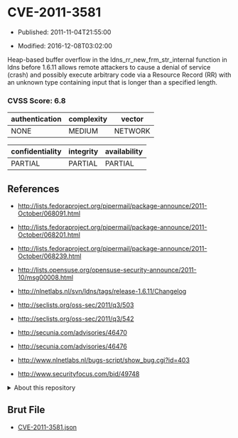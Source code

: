 # CVE-2011-3581

- Published: 2011-11-04T21:55:00

- Modified: 2016-12-08T03:02:00

Heap-based buffer overflow in the ldns_rr_new_frm_str_internal function in ldns before 1.6.11 allows remote attackers to cause a denial of service (crash) and possibly execute arbitrary code via a Resource Record (RR) with an unknown type containing input that is longer than a specified length.

### CVSS Score: **6.8**

| authentication | complexity | vector |
| --- | --- | --- |
| NONE | MEDIUM | NETWORK |

| confidentiality | integrity | availability |
| --- | --- | --- |
| PARTIAL | PARTIAL | PARTIAL |

## References

* http://lists.fedoraproject.org/pipermail/package-announce/2011-October/068091.html

* http://lists.fedoraproject.org/pipermail/package-announce/2011-October/068201.html

* http://lists.fedoraproject.org/pipermail/package-announce/2011-October/068239.html

* http://lists.opensuse.org/opensuse-security-announce/2011-10/msg00008.html

* http://nlnetlabs.nl/svn/ldns/tags/release-1.6.11/Changelog

* http://seclists.org/oss-sec/2011/q3/503

* http://seclists.org/oss-sec/2011/q3/542

* http://secunia.com/advisories/46470

* http://secunia.com/advisories/46476

* http://www.nlnetlabs.nl/bugs-script/show_bug.cgi?id=403

* http://www.securityfocus.com/bid/49748

<details>
<summary>About this repository</summary> 

  This repository is part of the project [Live Hack CVE](https://github.com/Live-Hack-CVE). Main website can be found [www.live-hack.org](https://www.live-hack.org) 
  
  Made by [Sn0wAlice](https://github.com/Sn0wAlice) for the people that care about security and need to have a feed of the latest CVEs. Hope you enjoy it, don't forget to star the repo and follow me on [Twitter](https://twitter.com/Sn0wAlice) and [Github](https://github.com/Sn0wAlice). And that is my [personnal website](https://www.alice-snow.me/)

  - [Home Page](https://github.com/Live-Hack-CVE)
  - [Framework](https://github.com/Live-Hack-CVE/cve-framework)
  - [CVE database](https://github.com/Live-Hack-CVE/full_database)
  - [Changelog](https://github.com/Live-Hack-CVE/Changelog)
</details>

## Brut File

* [CVE-2011-3581.json](https://raw.githubusercontent.com/Live-Hack-CVE/full_database/main/cves/2011/CVE-2011-3581.json)

